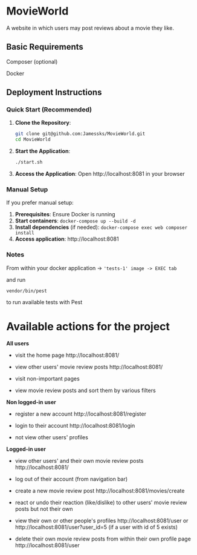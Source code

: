 # MovieWorld

A website in which users may post reviews about a movie they like.

## Basic Requirements

Composer (optional)

Docker

## Deployment Instructions

### Quick Start (Recommended)

1. **Clone the Repository**:

   ```bash
   git clone git@github.com:Jamessks/MovieWorld.git
   cd MovieWorld
   ```

2. **Start the Application**:

   ```bash
   ./start.sh
   ```

3. **Access the Application**:
   Open http://localhost:8081 in your browser

### Manual Setup

If you prefer manual setup:

1. **Prerequisites**: Ensure Docker is running
2. **Start containers**: `docker-compose up --build -d`
3. **Install dependencies** (if needed): `docker-compose exec web composer install`
4. **Access application**: http://localhost:8081

### Notes

From within your docker application -> `'tests-1' image -> EXEC tab`

and run

```
vendor/bin/pest
```

to run available tests with Pest

# **Available actions for the project**

**All users**

- visit the home page http://localhost:8081/

- view other users' movie review posts http://localhost:8081/

- visit non-important pages

- view movie review posts and sort them by various filters

**Non logged-in user**

- register a new account http://localhost:8081/register

- login to their account http://localhost:8081/login

- not view other users' profiles

**Logged-in user**

- view other users' and their own movie review posts http://localhost:8081/

- log out of their account (from navigation bar)

- create a new movie review post http://localhost:8081/movies/create

- react or undo their reaction (like/dislike) to other users' movie review posts but not their own

- view their own or other people's profiles http://localhost:8081/user or http://localhost:8081/user?user_id=5 (if a user with id of 5 exists)

- delete their own movie review posts from within their own profile page http://localhost:8081/user
